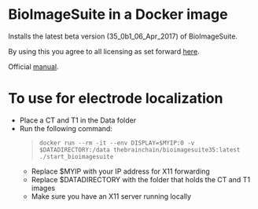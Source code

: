 # BioImageSuite in a Docker image

Installs the latest beta version (35_0b1_06_Apr_2017) of BioImageSuite.

By using this you agree to all licensing as set forward [here](https://medicine.yale.edu/bioimaging/suite/lands/).

Official [manual]( https://medicine.yale.edu/bioimaging/suite/manual/guide/import/).


# To use for electrode localization
+ Place a CT and T1 in the Data folder
+ Run the following command:
    >`docker run --rm -it --env DISPLAY=$MYIP:0 -v $DATADIRECTORY:/data thebrainchain/bioimagesuite35:latest ./start_bioimagesuite`
    + Replace $MYIP with your IP address for X11 forwarding
    + Replace $DATADIRECTORY with the folder that holds the CT and T1 images
    + Make sure you have an X11 server running locally

